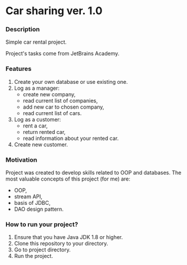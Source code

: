# Car sharing ver. 1.0 #

### Description ###

Simple car rental project.

Project's tasks come from JetBrains Academy.

### Features ###

1. Create your own database or use existing one.
2. Log as a manager:
   - create new company,
   - read current list of companies,
   - add new car to chosen company,
   - read current list of cars.
3. Log as a customer:
   - rent a car,
   - return rented car,
   - read information about your rented car.
4. Create new customer.

### Motivation ###

Project was created to develop skills related to OOP and databases.
The most valuable concepts of this project (for me) are:
- OOP,
- stream API,
- basis of JDBC,
- DAO design pattern.

### How to run your project? ###
1. Ensure that you have Java JDK 1.8 or higher.
2. Clone this repository to your directory.
3. Go to project directory.
4. Run the project.